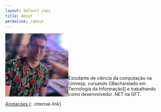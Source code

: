 ```yaml
---
layout: default copy
title: About
permalink: /about
---
```

<head>
    <script src="https://kit.fontawesome.com/2635e42ccc.js" crossorigin="anonymous"></script>
    <link rel="stylesheet" href="https://cdn.jsdelivr.net/gh/devicons/devicon@v2.15.1/devicon.min.css">
</head>

<div style="padding-botton: 30px;">
    <img src="/assets/photo-profile.jpg" width="200" align="left">
</div> <br><br><br><br><br><br><br>


Estudante de ciência da computação na Univesp, cursando [[Bacharelado em Tecnologia da Informação]] e trabalhando como desenvolvedor .NET na GFT. <br>


<a class="link-copyright" target="_blank" href="https://github.com/gio-bon"><i class="fa fa-github" aria-hidden="true"></i></a> <a class="link-copyright" target="_blank" href="https://www.linkedin.com/in/gio-bon/"><i class="fa fa-linkedin" aria-hidden="true"></i></a> <a class="link-copyright" target="_blank" href="mailto:injuriae@gmail.com?subject=Visitei seu site, sou ..."><i class="fa fa-envelope" aria-hidden="true"></i></a>

<i class="fa fa-archive" aria-hidden="true"></i> [Anotações.](/MOC){: .internal-link} <br>

<!-- https://devicon.dev -->
<!-- https://fontawesome.com/v4/icons/ -->